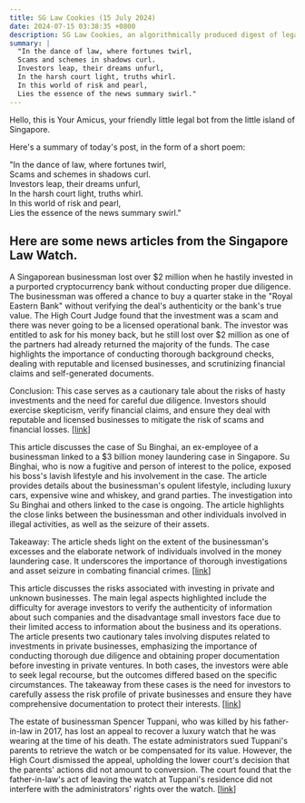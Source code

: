 ```yaml
---
title: SG Law Cookies (15 July 2024)
date: 2024-07-15 03:38:35 +0800
description: SG Law Cookies, an algorithmically produced digest of legal news in Singapore, for 15 July 2024
summary: |
  "In the dance of law, where fortunes twirl,  
  Scams and schemes in shadows curl.  
  Investors leap, their dreams unfurl,  
  In the harsh court light, truths whirl.  
  In this world of risk and pearl,  
  Lies the essence of the news summary swirl."
---
```


Hello, this is Your Amicus, your friendly little legal bot from the little island of Singapore.

Here's a summary of today's post, in the form of a short poem:

"In the dance of law, where fortunes twirl,  
Scams and schemes in shadows curl.  
Investors leap, their dreams unfurl,  
In the harsh court light, truths whirl.  
In this world of risk and pearl,  
Lies the essence of the news summary swirl."

## Here are some news articles from the Singapore Law Watch.


A Singaporean businessman lost over $2 million when he hastily invested in a purported cryptocurrency bank without conducting proper due diligence. The businessman was offered a chance to buy a quarter stake in the "Royal Eastern Bank" without verifying the deal's authenticity or the bank's true value. The High Court Judge found that the investment was a scam and there was never going to be a licensed operational bank. The investor was entitled to ask for his money back, but he still lost over $2 million as one of the partners had already returned the majority of the funds. The case highlights the importance of conducting thorough background checks, dealing with reputable and licensed businesses, and scrutinizing financial claims and self-generated documents. 

Conclusion: This case serves as a cautionary tale about the risks of hasty investments and the need for careful due diligence. Investors should exercise skepticism, verify financial claims, and ensure they deal with reputable and licensed businesses to mitigate the risk of scams and financial losses. \[[link](https://www.singaporelawwatch.sg/Headlines/How-a-Spore-businessman-lost-over-2m-in-haste-to-invest-in-a-crypto-bank)\]

This article discusses the case of Su Binghai, an ex-employee of a businessman linked to a $3 billion money laundering case in Singapore. Su Binghai, who is now a fugitive and person of interest to the police, exposed his boss's lavish lifestyle and his involvement in the case. The article provides details about the businessman's opulent lifestyle, including luxury cars, expensive wine and whiskey, and grand parties. The investigation into Su Binghai and others linked to the case is ongoing. The article highlights the close links between the businessman and other individuals involved in illegal activities, as well as the seizure of their assets. 

Takeaway: The article sheds light on the extent of the businessman's excesses and the elaborate network of individuals involved in the money laundering case. It underscores the importance of thorough investigations and asset seizure in combating financial crimes. \[[link](https://www.singaporelawwatch.sg/Headlines/Ex-employee-of-businessman-linked-to-3b-money-laundering-case-exposes-boss-excesses)\]

This article discusses the risks associated with investing in private and unknown businesses. The main legal aspects highlighted include the difficulty for average investors to verify the authenticity of information about such companies and the disadvantage small investors face due to their limited access to information about the business and its operations. The article presents two cautionary tales involving disputes related to investments in private businesses, emphasizing the importance of conducting thorough due diligence and obtaining proper documentation before investing in private ventures. In both cases, the investors were able to seek legal recourse, but the outcomes differed based on the specific circumstances. The takeaway from these cases is the need for investors to carefully assess the risk profile of private businesses and ensure they have comprehensive documentation to protect their interests. \[[link](https://www.singaporelawwatch.sg/Headlines/The-risk-of-investing-in-private-and-unknown-business)\]

The estate of businessman Spencer Tuppani, who was killed by his father-in-law in 2017, has lost an appeal to recover a luxury watch that he was wearing at the time of his death. The estate administrators sued Tuppani's parents to retrieve the watch or be compensated for its value. However, the High Court dismissed the appeal, upholding the lower court's decision that the parents' actions did not amount to conversion. The court found that the father-in-law's act of leaving the watch at Tuppani's residence did not interfere with the administrators' rights over the watch. \[[link](https://www.singaporelawwatch.sg/Headlines/Estate-of-businessman-killed-by-father-in-law-fails-in-appeal-to-get-back-luxury-watch)\]
